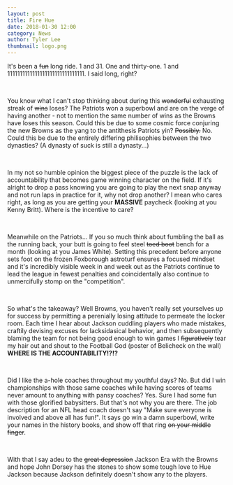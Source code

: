 ```yaml
---
layout: post
title: Fire Hue
date: 2018-01-30 12:00
category: News
author: Tyler Lee
thumbnail: logo.png
---
```


It's been a ~~fun~~ long ride. 1 and 31. One and thirty-one. 1 and 1111111111111111111111111111111. I said long, right?

<br>

You know what I can't stop thinking about during this ~~wonderful~~ exhausting streak of ~~wins~~ loses? The Patriots won a superbowl and are on the verge of having another - not to mention the same number of wins as the Browns have loses this season. Could this be due to some cosmic force conjuring the new Browns as the yang to the antithesis Patriots yin? ~~Possibly.~~ No. Could this be due to the entirely differing philisophies between the two dynasties? (A dynasty of suck is still a dynasty...)

<br>

In my not so humble opinion the biggest piece of the puzzle is the lack of accountability that becomes game winning character on the field. If it's alright to drop a pass knowing you are going to play the next snap anyway and not run laps in practice for it, why not drop another? I mean who cares right, as long as you are getting your **MASSIVE** paycheck (looking at you Kenny Britt). Where is the incentive to care?

<br>

Meanwhile on the Patriots...
If you so much think about fumbling the ball as the running back, your butt is going to feel steel ~~toed boot~~ bench for a month (looking at you James White). Setting this precedent before anyone sets foot on the frozen Foxborough astroturf ensures a focused mindset and it's incredibly visible week in and week out as the Patriots continue to lead the league in fewest penalties and coincidentally also continue to unmercifully stomp on the "competition".

<br>

So what's the takeaway? Well Browns, you haven't really set yourselves up for success by permitting a perenially losing attitude to permeate the locker room. Each time I hear about Jackson cuddling players who made mistakes, craftily devising excuses for lacksidasical behavior, and then subsequently blaming the team for not being good enough to win games I ~~figuratively~~ tear my hair out and shout to the Football God (poster of Belicheck on the wall) **WHERE IS THE ACCOUNTABILITY!?!?**

<br>

Did I like the a-hole coaches throughout my youthful days? No. But did I win championships with those same coaches while having scores of teams never amount to anything with pansy coaches? Yes. Sure I had some fun with those glorified babysitters. But that's not why you are there. The job description for an NFL head coach doesn't say "Make sure everyone is involved and above all has fun!". It says go win a damn superbowl, write your names in the history books, and show off that ring ~~on your middle finger~~.

<br>

With that I say adeu to the ~~great depression~~ Jackson Era with the Browns and hope John Dorsey has the stones to show some tough love to Hue Jackson because Jackson definitely doesn't show any to the players.